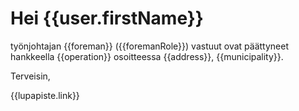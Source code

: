 # Hei {{user.firstName}}

työnjohtajan {{foreman}} ({{foremanRole}}) vastuut ovat p&auml;&auml;ttyneet hankkeella {{operation}} osoitteessa {{address}}, {{municipality}}.

Terveisin,

{{lupapiste.link}}